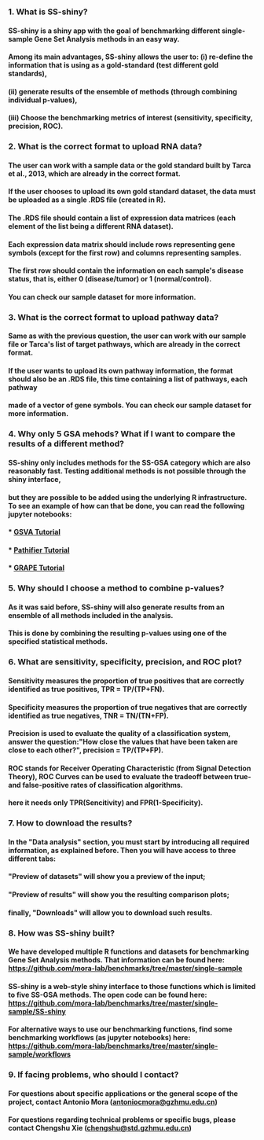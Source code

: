 ### **1. What is SS-shiny?**
#### SS-shiny is a shiny app with the goal of benchmarking different single-sample Gene Set Analysis methods in an easy way.
#### Among its main advantages, SS-shiny allows the user to: (i) re-define the information that is using as a gold-standard (test different gold standards), 
#### (ii) generate results of the ensemble of methods (through combining individual p-values), 
#### (iii) Choose the benchmarking metrics of interest (sensitivity, specificity, precision, ROC).

### **2. What is the correct format to upload RNA data?**
#### The user can work with a sample data or the gold standard built by Tarca et al., 2013, which are already in the correct format. 
#### If the user chooses to upload its own gold standard dataset, the data must be uploaded as a single .RDS file (created in R). 
#### The .RDS file should contain a list of expression data matrices (each element of the list being a different RNA dataset). 
#### Each expression data matrix should include rows representing gene symbols (except for the first row) and columns representing samples. 
#### The first row should contain the information on each sample's disease status, that is, either 0 (disease/tumor) or 1 (normal/control). 
#### You can check our sample dataset for more information.

### **3. What is the correct format to upload pathway data?**
#### Same as with the previous question, the user can work with our sample file or Tarca's list of target pathways, which are already in the correct format.
#### If the user wants to upload its own pathway information, the format should also be an .RDS file, this time containing a list of pathways, each pathway 
#### made of a vector of gene symbols. You can check our sample dataset for more information.

### **4. Why only 5 GSA mehods? What if I want to compare the results of a different method?**
#### SS-shiny only includes methods for the SS-GSA category which are also reasonably fast. Testing additional methods is not possible through the shiny interface, 
#### but they are possible to be added using the underlying R infrastructure. To see an example of how can that be done, you can read the following jupyter notebooks:
#### * [GSVA Tutorial](https://nbviewer.jupyter.org/github/mora-lab/benchmarks/blob/master/single-sample/workflows/Tutorial%20of%20GSVA%20using%20data%20GSE10245.ipynb) 
#### * [Pathifier Tutorial](https://nbviewer.jupyter.org/github/mora-lab/benchmarks/blob/master/single-sample/workflows/Tutorial%20of%20Pathifier%20using%20data%20GSE10245.ipynb)
#### * [GRAPE Tutorial](https://nbviewer.jupyter.org/github/mora-lab/benchmarks/blob/master/single-sample/workflows/Tutorial%20of%20GRAPE%20using%20data%20GSE10245.ipynb)
	
### **5. Why should I choose a method to combine p-values?**
#### As it was said before, SS-shiny will also generate results from an ensemble of all methods included in the analysis.
#### This is done by combining the resulting p-values using one of the specified statistical methods.

### **6. What are sensitivity, specificity, precision, and ROC plot?**
#### Sensitivity measures the proportion of true positives that are correctly identified as true positives, TPR = TP/(TP+FN). 
#### Specificity measures the proportion of true negatives that are correctly identified as true negatives, TNR = TN/(TN+FP).
#### Precision is used to evaluate the quality of a classification system, answer the question:"How close the values that have been taken are close to each other?", precision = TP/(TP+FP).
#### ROC stands for Receiver Operating Characteristic (from Signal Detection Theory), ROC Curves can be used to evaluate the tradeoff between true- and false-positive rates of classification algorithms.
#### here it needs only TPR(Sencitivity) and FPR(1-Specificity).

### **7. How to download the results?**
#### In the "Data analysis" section, you must start by introducing all required information, as explained before. Then you will have access to three different tabs: 
#### "Preview of datasets" will show you a preview of the input; 
#### "Preview of results" will show you the resulting comparison plots; 
#### finally, "Downloads" will allow you to download such results.

### **8. How was SS-shiny built?**
#### We have developed multiple R functions and datasets for benchmarking Gene Set Analysis methods. That information can be found here: https://github.com/mora-lab/benchmarks/tree/master/single-sample
#### SS-shiny is a web-style shiny interface to those functions which is limited to five SS-GSA methods. The open code can be found here: https://github.com/mora-lab/benchmarks/tree/master/single-sample/SS-shiny
#### For alternative ways to use our benchmarking functions, find some benchmarking workflows (as jupyter notebooks) here: https://github.com/mora-lab/benchmarks/tree/master/single-sample/workflows

### **9. If facing problems, who should I contact?**
#### For questions about specific applications or the general scope of the project, contact Antonio Mora (antoniocmora@gzhmu.edu.cn)
#### For questions regarding technical problems or specific bugs, please contact Chengshu Xie (chengshu@std.gzhmu.edu.cn)

 
	